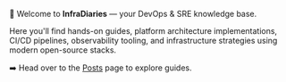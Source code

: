 👋 Welcome to **InfraDiaries** — your DevOps & SRE knowledge base.

Here you'll find hands-on guides, platform architecture implementations, CI/CD pipelines, observability tooling, and infrastructure strategies using modern open-source stacks.

➡️ Head over to the [Posts](./posts) page to explore guides.
